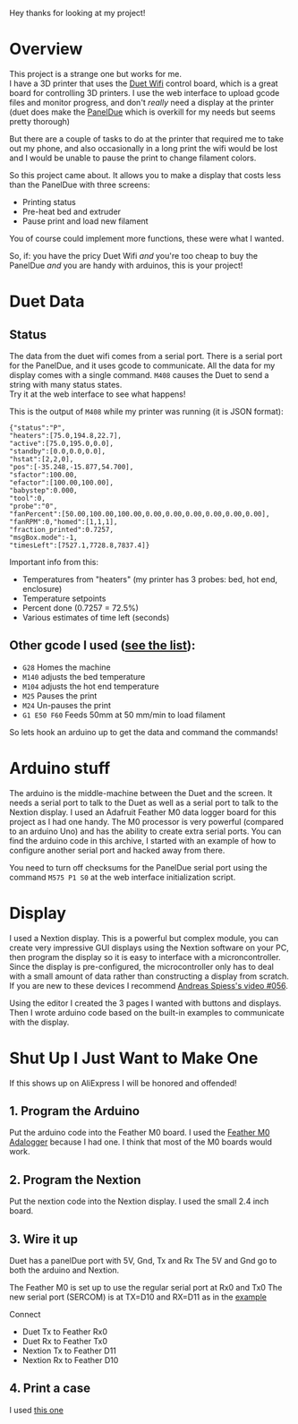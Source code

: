 Hey thanks for looking at my project!

# Overview

This project is a strange one but works for me.  
I have a 3D printer that uses the [Duet Wifi](https://duet3d.com/DuetWifi?manufacturer_id=11) control board, which is a great board for controlling 3D printers.
I use the web interface to upload gcode files and monitor progress, and don't *really* need a display at the printer 
(duet does make the [PanelDue](https://duet3d.com/PanelDue) which is overkill for my needs but seems pretty thorough)

But there are a couple of tasks to do at the printer that required me to take out my phone, 
and also occasionally in a long print the wifi would be lost and I would be unable to pause the print to change filament colors.

So this project came about.  It allows you to make a display that costs less than the PanelDue with three screens:
  * Printing status
  * Pre-heat bed and extruder
  * Pause print and load new filament

You of course could implement more functions, these were what I wanted.  

So, if: you have the pricy Duet Wifi *and* you're too cheap to buy the PanelDue *and* you are handy with arduinos, this is your project!

# Duet Data

 ## Status
The data from the duet wifi comes from a serial port.  There is a serial port for the PanelDue, and it uses gcode to communicate.
All the data for my display comes with a single command.  `M408` causes the Duet to send a string with many status states.  
Try it at the web interface to see what happens!

This is the output of `M408` while my printer was running (it is JSON format):

```
{"status":"P",
"heaters":[75.0,194.8,22.7],
"active":[75.0,195.0,0.0],
"standby":[0.0,0.0,0.0],
"hstat":[2,2,0],
"pos":[-35.248,-15.877,54.700],
"sfactor":100.00,
"efactor":[100.00,100.00],
"babystep":0.000,
"tool":0,
"probe":"0",
"fanPercent":[50.00,100.00,100.00,0.00,0.00,0.00,0.00,0.00,0.00],
"fanRPM":0,"homed":[1,1,1],
"fraction_printed":0.7257,
"msgBox.mode":-1,
"timesLeft":[7527.1,7728.8,7837.4]}
```
Important info from this:
  * Temperatures from "heaters" (my printer has 3 probes: bed, hot end, enclosure)
  * Temperature setpoints
  * Percent done (0.7257 = 72.5%)
  * Various estimates of time left (seconds)
  
  ## Other gcode I used ([see the list](https://reprap.org/wiki/G-code)):
  * `G28` Homes the machine
  * `M140` adjusts the bed temperature
  * `M104` adjusts the hot end temperature
  * `M25` Pauses the print
  * `M24` Un-pauses the print
  * `G1 E50 F60`  Feeds 50mm at 50 mm/min to load filament
  
So lets hook an arduino up to get the data and command the commands!

# Arduino stuff
The arduino is the middle-machine between the Duet and the screen.  It needs a serial port to talk to the Duet as well as a serial port to talk to the Nextion display.  I used an Adafruit Feather M0 data logger board for this project as I had one handy.  The M0 processor is very powerful (compared to an arduino Uno) and has the ability to create extra serial ports.  You can find the arduino code in this archive, I started with an example of how to configure another serial port and hacked away from there.

You need to turn off checksums for the PanelDue serial port using the command `M575 P1 S0` at the web interface initialization script.

# Display
I used a Nextion display.  This is a powerful but complex module, you can create very impressive GUI displays using the Nextion software on your PC, then program the display so it is easy to interface with a microncontroller.  Since the display is pre-configured, the microcontroller only has to deal with a small amount of data rather than constructing a display from scratch.  If you are new to these devices I recommend [Andreas Spiess's video #056](https://youtu.be/D-zgtylBKUc).

Using the editor I created the 3 pages I wanted with buttons and displays.  Then I wrote arduino code based on the built-in examples to communicate with the display.

 # Shut Up I Just Want to Make One
 If this shows up on AliExpress I will be honored and offended!
 
  ## 1.  Program the Arduino
  Put the arduino code into the Feather M0 board.  I used the [Feather M0 Adalogger](https://www.adafruit.com/product/2796) because I had one.  I think that most of the M0 boards would work.
  
  ## 2.  Program the Nextion
  Put the nextion code into the Nextion display.  I used the small 2.4 inch board.
  
  ## 3. Wire it up
  
  Duet has a panelDue port with 5V, Gnd, Tx and Rx
  The 5V and Gnd go to both the arduino and Nextion.
  
  The Feather M0 is set up to use the regular serial port at Rx0 and Tx0 
  The new serial port (SERCOM) is at TX=D10 and RX=D11 as in the [example](https://learn.adafruit.com/using-atsamd21-sercom-to-add-more-spi-i2c-serial-ports/creating-a-new-serial)
  
  Connect 
   * Duet Tx to Feather Rx0
   * Duet Rx to Feather Tx0
   * Nextion Tx to Feather D11
   * Nextion Rx to Feather D10
  
  
  ## 4. Print a case
  
  I used [this one](https://www.adafruit.com/product/2796)
 
